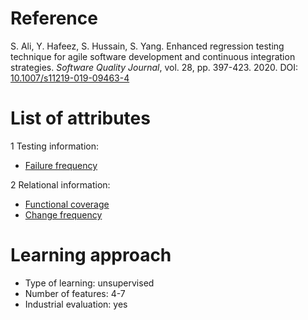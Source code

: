 # Reference

S. Ali, Y. Hafeez, S. Hussain, S. Yang. Enhanced regression testing technique for agile software development and continuous integration strategies. *Software Quality Journal*, vol. 28, pp. 397-423. 2020. DOI: [10.1007/s11219-019-09463-4](https://www.doi.org/10.1007/s11219-019-09463-4)

# List of attributes

1 Testing information:
* [Failure frequency](../../attributes/testing/test-case/report/failure-frequency.md)

2 Relational information:
* [Functional coverage](../../attributes/relational/test-case/coverage/functional-coverage.md)
* [Change frequency](../../attributes/relational/change/change-frequency.md)

# Learning approach

* Type of learning: unsupervised
* Number of features: 4-7
* Industrial evaluation: yes